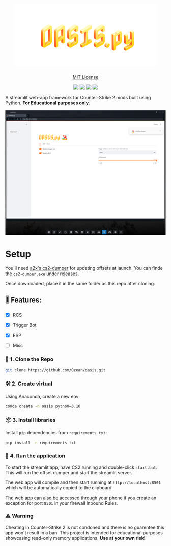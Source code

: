 <h1 align="center">
    <img src="/assets/banner.png" width="450"/>
</h1>


<p align="center">
    <a href="https://raw.githubusercontent.com/0zean/oasis/master/LICENSE" target="_blank">MIT License</a>
</p>


<div align="center">
    <img src="https://img.shields.io/github/stars/0zean/oasis?style=for-the-badge&logo=github&color=dfb216"/>
    <img src="https://img.shields.io/github/issues/0zean/oasis?style=for-the-badge&logo=github&color=3380F5"/>
    <img src="https://img.shields.io/github/commit-activity/t/0zean/oasis?style=for-the-badge&logo=github&color=fe7d37"/>
    <img src="https://img.shields.io/github/forks/0zean/oasis?style=for-the-badge&logo=github&color=96ca01"/>
</div>


A streamlit web-app framework for Counter-Strike 2 mods built using Python. **For Educational purposes only.**

<div align="center">
<img src="/assets/demo.png" alt="icon"/>
</div>

# Setup

You'll need [a2x's cs2-dumper](https://github.com/a2x/cs2-dumper) for updating offsets at launch. You can finde the `cs2-dumper.exe` under releases.

Once downloaded, place it in the same folder as this repo after cloning.

## 🎚️ Features:
- [x] RCS
- [x] Trigger Bot
- [X] ESP
- [ ] Misc


### 🧬 1. Clone the Repo

```bash
git clone https://github.com/0zean/oasis.git
```

### 🛠️ 2. Create virtual 

Using Anaconda, create a new env:

```bash
conda create -n oasis python=3.10
```

### 📦 3. Install libraries

Install `pip` dependencies from `requirements.txt`:

```bash
pip install -r requirements.txt
```

### 🚀 4. Run the application

To start the streamlit app, have CS2 running and double-click `start.bat`. This will run the offset dumper and start the streamlit server.

The web app will compile and then start running at `http://localhost:8501` which will be automatically copied to the clipboard.

The web app can also be accessed through your phone if you create an exception for port `8501` in your firewall Inbound Rules.

### ⚠️ Warning

Cheating in Counter-Strike 2 is not condoned and there is no guarentee this app won't result in a ban. This project is intended for educational purposes showcasing read-only memory applications. **Use at your own risk!**